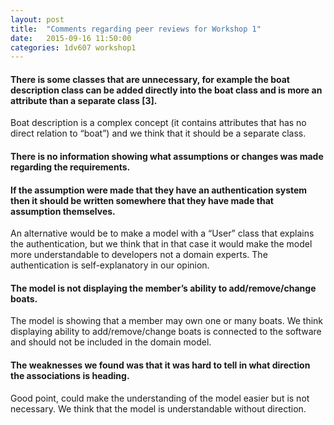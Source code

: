 ```yaml
---
layout: post
title:  "Comments regarding peer reviews for Workshop 1"
date:   2015-09-16 11:50:00
categories: 1dv607 workshop1
---
```


#### There is some classes that are unnecessary, for example the boat description class can be added directly into the boat class and is more an attribute than a separate class [3].
Boat description is a complex concept (it contains attributes that has no direct relation to “boat”) and we think that it should be a separate class.

#### There is no information showing what assumptions or changes was made regarding the requirements.
#### If the assumption were made that they have an authentication system then it should be written somewhere that they have made that assumption themselves.
An alternative would be to make a model with a “User” class that explains the authentication, but we think that in that case it would make the model more understandable to developers not a domain experts. The authentication is self-explanatory in our opinion.

#### The model is not displaying the member’s ability to add/remove/change boats.
The model is showing that a member may own one or many boats. We think displaying ability to add/remove/change boats is connected to the software and should not be included in the domain model.

#### The weaknesses we found was that it was hard to tell in what direction the associations is heading.				
Good point, could make the understanding of the model easier but is not necessary. We think that the model is understandable without direction.

